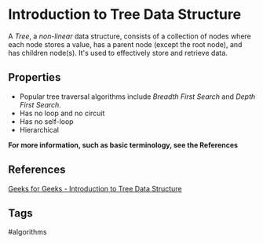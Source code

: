 # Introduction to Tree Data Structure 

A *Tree*, a *non-linear* data structure, consists of a collection of nodes where each node stores a value, has a parent node (except the root node), and has children node(s). It's used to effectively store and retrieve data.  

## Properties
* Popular tree traversal algorithms include *Breadth First Search* and *Depth First Search*.   
* Has no loop and no circuit
* Has no self-loop
* Hierarchical

**For more information, such as basic terminology, see the References**

## References
[Geeks for Geeks - Introduction to Tree Data Structure](https://www.geeksforgeeks.org/introduction-to-tree-data-structure/)

## Tags
#algorithms
